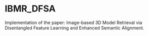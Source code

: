 # IBMR_DFSA
  Implementation of the paper: Image-based 3D Model Retrieval via Disentangled Feature Learning and Enhanced Semantic Alignment.
